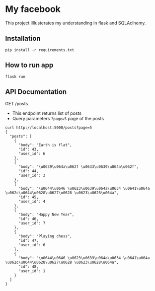 # My facebook

This project illlusterates my understanding in flask and SQLAclhemy.

## Installation
```pip install -r requirements.txt```

## How to run app
```flask run```


## API Documentation
GET /posts
* This endpoint returns list of posts
* Query parameters `?page=5` page of the posts

```
curl http://localhost:5000/posts?page=5
{
  "posts": [
    {
      "body": "Earth is flat", 
      "id": 43, 
      "user_id": 6
    }, 
    {
      "body": "\u0639\u064a\u062f \u0633\u0639\u064a\u062f", 
      "id": 44, 
      "user_id": 3
    }, 
    {
      "body": "\u0644\u0646 \u0623\u0639\u064a\u0634 \u0641\u064a \u062c\u0644\u0628\u0627\u0628 \u0623\u0628\u064a", 
      "id": 45, 
      "user_id": 4
    }, 
    {
      "body": "Happy New Year", 
      "id": 46, 
      "user_id": 7
    }, 
    {
      "body": "Playing chess", 
      "id": 47, 
      "user_id": 6
    }, 
    {
      "body": "\u0644\u0646 \u0623\u0639\u064a\u0634 \u0641\u064a \u062c\u0644\u0628\u0627\u0628 \u0623\u0628\u064a", 
      "id": 48, 
      "user_id": 1
    }
  ]
}
```
